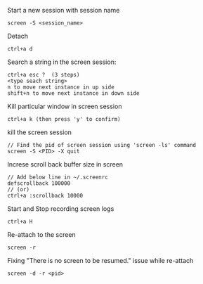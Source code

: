 Start a new session with session name
```
screen -S <session_name>
```

Detach
```
ctrl+a d
```

Search a string in the screen session:
```
ctrl+a esc ?  (3 steps)
<type seach string>
n to move next instance in up side
shift+n to move next instance in down side
```


Kill particular window in screen session
```
ctrl+a k (then press 'y' to confirm)
```

kill the screen session

```
// Find the pid of screen session using 'screen -ls' command
screen -S <PID> -X quit
```

Increse scroll back buffer size in screen
```
// Add below line in ~/.screenrc
defscrollback 100000
// (or)
ctrl+a :scrollback 10000
```

Start and Stop recording screen logs
```
ctrl+a H
```

Re-attach to the screen
```
screen -r
```

Fixing "There is no screen to be resumed." issue while re-attach
```
screen -d -r <pid>
```
